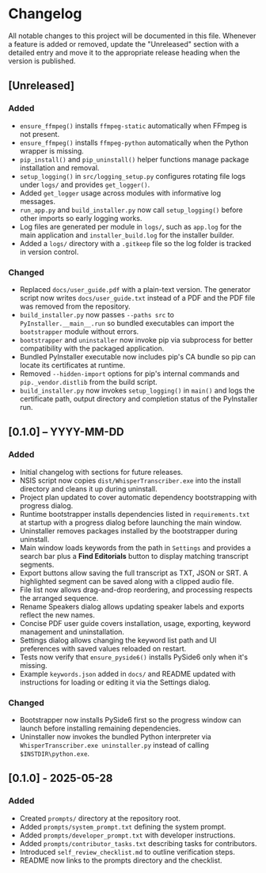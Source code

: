 # Changelog

All notable changes to this project will be documented in this file.
Whenever a feature is added or removed, update the "Unreleased" section with a detailed entry and move it to the appropriate release heading when the version is published.

## [Unreleased]
### Added
- `ensure_ffmpeg()` installs `ffmpeg-static` automatically when FFmpeg is not present.
- `ensure_ffmpeg()` installs `ffmpeg-python` automatically when the Python wrapper is missing.
- `pip_install()` and `pip_uninstall()` helper functions manage package installation and removal.
- `setup_logging()` in `src/logging_setup.py` configures rotating file logs under `logs/` and provides `get_logger()`.
- Added `get_logger` usage across modules with informative log messages.
- `run_app.py` and `build_installer.py` now call `setup_logging()` before other imports so early logging works.
- Log files are generated per module in `logs/`, such as `app.log` for the main application and `installer_build.log` for the installer builder.
- Added a `logs/` directory with a `.gitkeep` file so the log folder is tracked in version control.

### Changed
 - Replaced `docs/user_guide.pdf` with a plain-text version. The generator
   script now writes `docs/user_guide.txt` instead of a PDF and the PDF file was
   removed from the repository.
 - `build_installer.py` now passes `--paths src` to `PyInstaller.__main__.run`
   so bundled executables can import the `bootstrapper` module without errors.
- `bootstrapper` and `uninstaller` now invoke pip via subprocess for better
  compatibility with the packaged application.
- Bundled PyInstaller executable now includes pip's CA bundle so pip can
  locate its certificates at runtime.
- Removed `--hidden-import` options for pip's internal commands and
  `pip._vendor.distlib` from the build script.
- `build_installer.py` now invokes `setup_logging()` in `main()` and logs the
  certificate path, output directory and completion status of the PyInstaller
  run.

## [0.1.0] – YYYY-MM-DD
### Added
- Initial changelog with sections for future releases.
- NSIS script now copies `dist/WhisperTranscriber.exe` into the install directory and cleans it up during uninstall.
- Project plan updated to cover automatic dependency bootstrapping with progress dialog.
- Runtime bootstrapper installs dependencies listed in `requirements.txt` at
  startup with a progress dialog before launching the main window.
- Uninstaller removes packages installed by the bootstrapper during uninstall.
- Main window loads keywords from the path in `Settings` and provides a search
  bar plus a **Find Editorials** button to display matching transcript segments.
- Export buttons allow saving the full transcript as TXT, JSON or SRT. A
  highlighted segment can be saved along with a clipped audio file.
- File list now allows drag-and-drop reordering, and processing respects the
    arranged sequence.
- Rename Speakers dialog allows updating speaker labels and exports reflect the
    new names.
- Concise PDF user guide covers installation, usage, exporting, keyword
  management and uninstallation.
- Settings dialog allows changing the keyword list path and UI preferences with
    saved values reloaded on restart.
- Tests now verify that `ensure_pyside6()` installs PySide6 only when it's
  missing.
- Example `keywords.json` added in `docs/` and README updated with instructions
  for loading or editing it via the Settings dialog.

### Changed
- Bootstrapper now installs PySide6 first so the progress window can launch
  before installing remaining dependencies.
- Uninstaller now invokes the bundled Python interpreter via
  `WhisperTranscriber.exe uninstaller.py` instead of calling `$INSTDIR\python.exe`.


## [0.1.0] - 2025-05-28
### Added
- Created `prompts/` directory at the repository root.
- Added `prompts/system_prompt.txt` defining the system prompt.
- Added `prompts/developer_prompt.txt` with developer instructions.
- Added `prompts/contributor_tasks.txt` describing tasks for contributors.
- Introduced `self_review_checklist.md` to outline verification steps.
- README now links to the prompts directory and the checklist.
